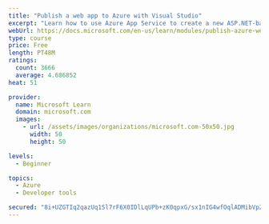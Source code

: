```yaml
---
title: "Publish a web app to Azure with Visual Studio"
excerpt: "Learn how to use Azure App Service to create a new ASP.NET-based web app, then publish and update directly from Visual Studio."
webUrl: https://docs.microsoft.com/en-us/learn/modules/publish-azure-web-app-with-visual-studio/
type: course
price: Free
length: PT48M
ratings:
  count: 3666
  average: 4.686852
heat: 51

provider:
  name: Microsoft Learn
  domain: microsoft.com
  images:
    - url: /assets/images/organizations/microsoft.com-50x50.jpg
      width: 50
      height: 50

levels:
  - Beginner

topics:
  - Azure
  - Developer tools

secured: "8i+UZGTIq2qazUq1Sl7rF6X0IDlLqUPb+zK0qpxG/sx1nIG4wfOqlADMibVpZv4PDEBS9smsxEqJBSIFVQNsnKBdsOtFQMVMpLKEhRZx3U9qUlhEBxHVxKNOA7O4FnYnDPkq8mtfgbpcFDMQrKevy5NM0wAggZhYQY9ki0F8vkIDYghHeea9eJ5duGiMPOtckFr8w5awsHIOtY+xMyrCU+hs10et6X8BiR2vO1CPGPXtnsCPs2UbFmqQdI6L/6ojhPKRXQvsZJUOA047G6CSizOyYlpNhk2DQtsIlVtDsQ06WrlG4zlyGwDEdtt6Lg00J6W54eqc2P+Xqla49yM8cD9xel8pfmZE6EyqYty1MeX6cr4kYDBDkpUCnJnzv0mmfx474TUxPpNyY1CP8L2Pvf6wx5x6AdYWux3KWXDHlUc=;bF4EG3Ew0oU6JILboGxiCg=="
---
```


